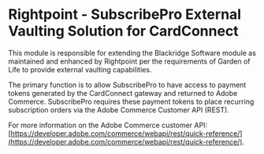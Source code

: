 # Rightpoint - SubscribePro External Vaulting Solution for CardConnect
This module is responsible for extending the Blackridge Software module as maintained and enhanced by Rightpoint per 
the requirements of Garden of Life to provide external vaulting capabilities.

The primary function is to allow SubscribePro to have access to payment tokens generated by the CardConnect gateway
and returned to Adobe Commerce. SubscribePro requires these payment tokens to place recurring subscription orders via
the Adobe Commerce Customer API (REST).

For more information on the Adobe Commerce customer API:
[https://developer.adobe.com/commerce/webapi/rest/quick-reference/](https://developer.adobe.com/commerce/webapi/rest/quick-reference/).
